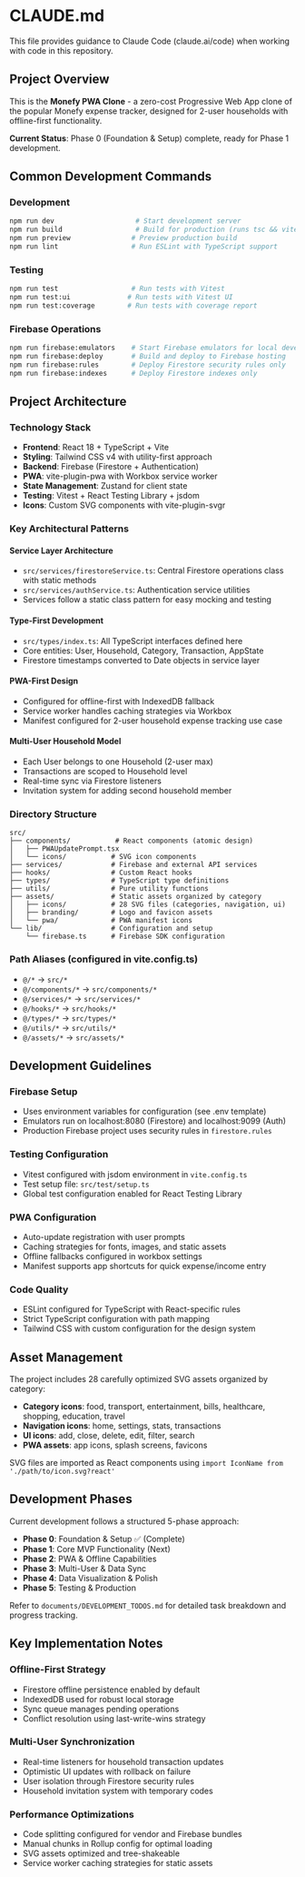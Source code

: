 # CLAUDE.md

This file provides guidance to Claude Code (claude.ai/code) when working with code in this repository.

## Project Overview

This is the **Monefy PWA Clone** - a zero-cost Progressive Web App clone of the popular Monefy expense tracker, designed for 2-user households with offline-first functionality.

**Current Status**: Phase 0 (Foundation & Setup) complete, ready for Phase 1 development.

## Common Development Commands

### Development
```bash
npm run dev                    # Start development server
npm run build                  # Build for production (runs tsc && vite build)
npm run preview               # Preview production build
npm run lint                  # Run ESLint with TypeScript support
```

### Testing
```bash
npm run test                  # Run tests with Vitest
npm run test:ui              # Run tests with Vitest UI
npm run test:coverage        # Run tests with coverage report
```

### Firebase Operations
```bash
npm run firebase:emulators    # Start Firebase emulators for local development
npm run firebase:deploy       # Build and deploy to Firebase hosting
npm run firebase:rules        # Deploy Firestore security rules only
npm run firebase:indexes      # Deploy Firestore indexes only
```

## Project Architecture

### Technology Stack
- **Frontend**: React 18 + TypeScript + Vite
- **Styling**: Tailwind CSS v4 with utility-first approach
- **Backend**: Firebase (Firestore + Authentication)
- **PWA**: vite-plugin-pwa with Workbox service worker
- **State Management**: Zustand for client state
- **Testing**: Vitest + React Testing Library + jsdom
- **Icons**: Custom SVG components with vite-plugin-svgr

### Key Architectural Patterns

#### Service Layer Architecture
- `src/services/firestoreService.ts`: Central Firestore operations class with static methods
- `src/services/authService.ts`: Authentication service utilities
- Services follow a static class pattern for easy mocking and testing

#### Type-First Development
- `src/types/index.ts`: All TypeScript interfaces defined here
- Core entities: User, Household, Category, Transaction, AppState
- Firestore timestamps converted to Date objects in service layer

#### PWA-First Design
- Configured for offline-first with IndexedDB fallback
- Service worker handles caching strategies via Workbox
- Manifest configured for 2-user household expense tracking use case

#### Multi-User Household Model
- Each User belongs to one Household (2-user max)
- Transactions are scoped to Household level
- Real-time sync via Firestore listeners
- Invitation system for adding second household member

### Directory Structure
```
src/
├── components/           # React components (atomic design)
│   ├── PWAUpdatePrompt.tsx
│   └── icons/           # SVG icon components
├── services/            # Firebase and external API services
├── hooks/               # Custom React hooks
├── types/               # TypeScript type definitions
├── utils/               # Pure utility functions
├── assets/              # Static assets organized by category
│   ├── icons/           # 28 SVG files (categories, navigation, ui)
│   ├── branding/        # Logo and favicon assets
│   └── pwa/             # PWA manifest icons
└── lib/                 # Configuration and setup
    └── firebase.ts      # Firebase SDK configuration
```

### Path Aliases (configured in vite.config.ts)
- `@/*` → `src/*`
- `@/components/*` → `src/components/*` 
- `@/services/*` → `src/services/*`
- `@/hooks/*` → `src/hooks/*`
- `@/types/*` → `src/types/*`
- `@/utils/*` → `src/utils/*`
- `@/assets/*` → `src/assets/*`

## Development Guidelines

### Firebase Setup
- Uses environment variables for configuration (see .env template)
- Emulators run on localhost:8080 (Firestore) and localhost:9099 (Auth)
- Production Firebase project uses security rules in `firestore.rules`

### Testing Configuration
- Vitest configured with jsdom environment in `vite.config.ts`
- Test setup file: `src/test/setup.ts`
- Global test configuration enabled for React Testing Library

### PWA Configuration
- Auto-update registration with user prompts
- Caching strategies for fonts, images, and static assets
- Offline fallbacks configured in workbox settings
- Manifest supports app shortcuts for quick expense/income entry

### Code Quality
- ESLint configured for TypeScript with React-specific rules
- Strict TypeScript configuration with path mapping
- Tailwind CSS with custom configuration for the design system

## Asset Management

The project includes 28 carefully optimized SVG assets organized by category:
- **Category icons**: food, transport, entertainment, bills, healthcare, shopping, education, travel
- **Navigation icons**: home, settings, stats, transactions  
- **UI icons**: add, close, delete, edit, filter, search
- **PWA assets**: app icons, splash screens, favicons

SVG files are imported as React components using `import IconName from './path/to/icon.svg?react'`

## Development Phases

Current development follows a structured 5-phase approach:
- **Phase 0**: Foundation & Setup ✅ (Complete)
- **Phase 1**: Core MVP Functionality (Next)
- **Phase 2**: PWA & Offline Capabilities  
- **Phase 3**: Multi-User & Data Sync
- **Phase 4**: Data Visualization & Polish
- **Phase 5**: Testing & Production

Refer to `documents/DEVELOPMENT_TODOS.md` for detailed task breakdown and progress tracking.

## Key Implementation Notes

### Offline-First Strategy
- Firestore offline persistence enabled by default
- IndexedDB used for robust local storage
- Sync queue manages pending operations
- Conflict resolution using last-write-wins strategy

### Multi-User Synchronization
- Real-time listeners for household transaction updates
- Optimistic UI updates with rollback on failure
- User isolation through Firestore security rules
- Household invitation system with temporary codes

### Performance Optimizations
- Code splitting configured for vendor and Firebase bundles
- Manual chunks in Rollup config for optimal loading
- SVG assets optimized and tree-shakeable
- Service worker caching strategies for static assets